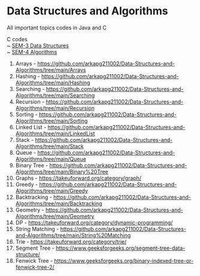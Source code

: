 # Data Structures and Algorithms
All important topics codes in Java and C

C codes </br>
~ [SEM-3 Data Structures](https://github.com/arkapg211002/PCA2_DSA_3rdSem/tree/main)</br>
~ [SEM-4 Algorithms](https://github.com/arkapg211002/SEM-4-CSE/tree/main/Design%20and%20Analysis%20of%20Algorithms)

1. Arrays - https://github.com/arkapg211002/Data-Structures-and-Algorithms/tree/main/Arrays
2. Hashing - https://github.com/arkapg211002/Data-Structures-and-Algorithms/tree/main/Hashing
3. Searching - https://github.com/arkapg211002/Data-Structures-and-Algorithms/tree/main/Searching
4. Recursion - https://github.com/arkapg211002/Data-Structures-and-Algorithms/tree/main/Recursion
5. Sorting - https://github.com/arkapg211002/Data-Structures-and-Algorithms/tree/main/Sorting
6. Linked List - https://github.com/arkapg211002/Data-Structures-and-Algorithms/tree/main/LinkedList
7. Stack - https://github.com/arkapg211002/Data-Structures-and-Algorithms/tree/main/Stack
8. Queue - https://github.com/arkapg211002/Data-Structures-and-Algorithms/tree/main/Queue
9. Binary Tree - https://github.com/arkapg211002/Data-Structures-and-Algorithms/tree/main/Binary%20Tree
10. Graphs - https://takeuforward.org/category/graph/
11. Greedy - https://github.com/arkapg211002/Data-Structures-and-Algorithms/tree/main/Greedy
12. Backtracking - https://github.com/arkapg211002/Data-Structures-and-Algorithms/tree/main/Backtracking
13. Geometry - https://github.com/arkapg211002/Data-Structures-and-Algorithms/tree/main/Geometry
14. DP - https://takeuforward.org/category/dynamic-programming/
15. String Matching - https://github.com/arkapg211002/Data-Structures-and-Algorithms/tree/main/String%20Matching
16. Trie - https://takeuforward.org/category/trie/
17. Segment Tree - https://www.geeksforgeeks.org/segment-tree-data-structure/
18. Fenwick Tree - https://www.geeksforgeeks.org/binary-indexed-tree-or-fenwick-tree-2/
